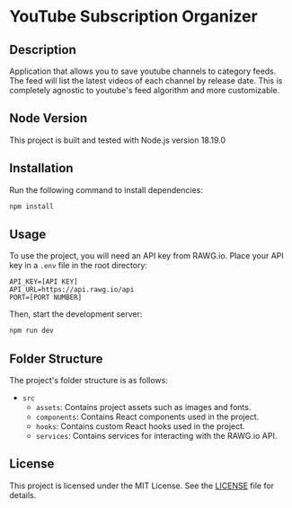 # YouTube Subscription Organizer

## Description

Application that allows you to save youtube channels to category feeds. The feed will list the latest videos of each channel by release date. This is completely agnostic to youtube's feed algorithm and more customizable.

## Node Version

This project is built and tested with Node.js version 18.19.0

## Installation

Run the following command to install dependencies:

```bash
npm install
```

## Usage

To use the project, you will need an API key from RAWG.io. Place your API key in a `.env` file in the root directory:

```
API_KEY=[API KEY]
API_URL=https://api.rawg.io/api
PORT=[PORT NUMBER]
```

Then, start the development server:

```bash
npm run dev
```

## Folder Structure

The project's folder structure is as follows:

- `src`
  - `assets`: Contains project assets such as images and fonts.
  - `components`: Contains React components used in the project.
  - `hooks`: Contains custom React hooks used in the project.
  - `services`: Contains services for interacting with the RAWG.io API.

## License

This project is licensed under the MIT License. See the [LICENSE](LICENSE) file for details.
